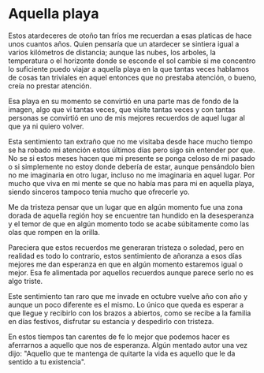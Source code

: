 # Aquella playa

Estos atardeceres de otoño tan fríos me recuerdan a esas platicas de hace unos cuantos años. Quien pensaría que un atardecer se sintiera igual a varios kilómetros de distancia; aunque las nubes, los arboles, la temperatura o el horizonte donde se esconde el sol cambie si me concentro lo suficiente puedo viajar a aquella playa en la que tantas veces hablamos de cosas tan triviales en aquel entonces que no prestaba atención, o bueno, creía no prestar atención.

Esa playa en su momento se convirtió en una parte mas de fondo de la imagen, algo que vi tantas veces, que visite tantas veces y con tantas personas se convirtió en uno de mis mejores recuerdos de aquel lugar al que ya ni quiero volver.

Esta sentimiento tan extraño que no me visitaba desde hace mucho tiempo se ha robado mi atención estos últimos días pero sigo sin entender por que. No se si estos meses hacen que mi presente se ponga celoso de mi pasado o si simplemente no estoy donde debería de estar, aunque pensándolo bien no me imaginaria en otro lugar, incluso no me imaginaria en aquel lugar. Por mucho que viva en mi mente se que no había mas para mi en aquella playa, siendo sinceros tampoco tenia mucho que ofrecerle yo.

Me da tristeza pensar que un lugar que en algún momento fue una zona dorada de aquella región hoy se encuentre tan hundido en la desesperanza y el temor de que en algún momento todo se acabe súbitamente como las olas que rompen en la orilla.

Pareciera que estos recuerdos me generaran tristeza o soledad, pero en realidad es todo lo contrario, estos sentimiento de añoranza a esos días mejores me dan esperanza en que en algún momento estaremos igual o mejor. Esa fe alimentada por aquellos recuerdos aunque parece serlo no es algo triste. 

Este sentimiento tan raro que me invade en octubre vuelve año con año y aunque un poco diferente es el mismo. Lo único que queda es esperar a que llegue y recibirlo con los brazos a abiertos, como se recibe a la familia en días festivos, disfrutar su estancia y despedirlo con tristeza.

En estos tiempos tan carentes de fe lo mejor que podemos hacer es aferrarnos a aquello que nos de esperanza. Algún mentado autor una vez dijo: "Aquello que te mantenga de quitarte la vida es aquello que le da sentido a tu existencia".

